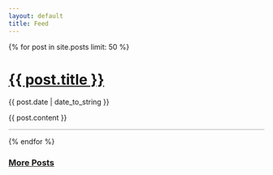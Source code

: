 ```yaml
---
layout: default
title: Feed
---
```


{% for post in site.posts limit: 50 %} 
<body>
    <h1>
        <a href="{{ post.url | relative_url }}" class="archive-title">{{ post.title }}</a>
    </h1>
    <p class="post-date">
    {{ post.date | date_to_string }}
    </p>
    {{ post.content }}
    <hr style="width:100%;text-align:left;margin-left:0;border-width:0;height:2px;color:lightgray;background-color:lightgray;">
</body>
{% endfor %}
<h3>
    <a href="{{ site.baseurl }}/blog.html" class="a">
        More Posts
    </a>
</h3>